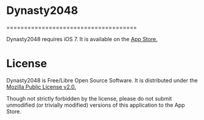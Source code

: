 Dynasty2048
===========

=====================================

Dynasty2048 requires iOS 7. It is available on the [App Store.](https://itunes.apple.com/us/app/dynasty-one-game-version-2048/id882279728?l=zh&ls=1&mt=8)  

License
============

Dynasty2048 is Free/Libre Open Source Software. It is distributed under the [Mozilla Public License v2.0.](http://www.mozilla.org/MPL/2.0/)

Though not strictly forbidden by the license, please do not submit unmodified (or trivially modified) versions of this application to the App Store.
